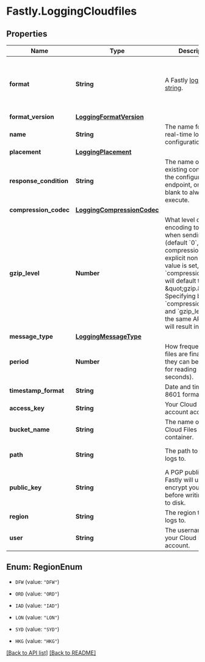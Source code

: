 # Fastly.LoggingCloudfiles

## Properties

Name | Type | Description | Notes
------------ | ------------- | ------------- | -------------
**format** | **String** | A Fastly [log format string](https://docs.fastly.com/en/guides/custom-log-formats). | [optional] [default to &#39;%h %l %u %t &quot;%r&quot; %&amp;gt;s %b&#39;]
**format_version** | [**LoggingFormatVersion**](LoggingFormatVersion.md) |  | [optional] 
**name** | **String** | The name for the real-time logging configuration. | [optional] 
**placement** | [**LoggingPlacement**](LoggingPlacement.md) |  | [optional] 
**response_condition** | **String** | The name of an existing condition in the configured endpoint, or leave blank to always execute. | [optional] 
**compression_codec** | [**LoggingCompressionCodec**](LoggingCompressionCodec.md) |  | [optional] 
**gzip_level** | **Number** | What level of gzip encoding to have when sending logs (default &#x60;0&#x60;, no compression). If an explicit non-zero value is set, then &#x60;compression_codec&#x60; will default to \&quot;gzip.\&quot; Specifying both &#x60;compression_codec&#x60; and &#x60;gzip_level&#x60; in the same API request will result in an error. | [optional] [default to 0]
**message_type** | [**LoggingMessageType**](LoggingMessageType.md) |  | [optional] 
**period** | **Number** | How frequently log files are finalized so they can be available for reading (in seconds). | [optional] [default to 3600]
**timestamp_format** | **String** | Date and time in ISO 8601 format. | [optional] [readonly] 
**access_key** | **String** | Your Cloud Files account access key. | [optional] 
**bucket_name** | **String** | The name of your Cloud Files container. | [optional] 
**path** | **String** | The path to upload logs to. | [optional] [default to &#39;null&#39;]
**public_key** | **String** | A PGP public key that Fastly will use to encrypt your log files before writing them to disk. | [optional] [default to &#39;null&#39;]
**region** | **String** | The region to stream logs to. | [optional] 
**user** | **String** | The username for your Cloud Files account. | [optional] 



## Enum: RegionEnum


* `DFW` (value: `"DFW"`)

* `ORD` (value: `"ORD"`)

* `IAD` (value: `"IAD"`)

* `LON` (value: `"LON"`)

* `SYD` (value: `"SYD"`)

* `HKG` (value: `"HKG"`)





[[Back to API list]](../../README.md#endpoints) [[Back to README]](../../README.md)
